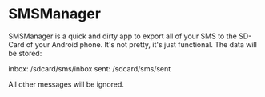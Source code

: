 SMSManager
==========

SMSManager is a quick and dirty app to export all of your SMS to the SD-Card of
your Android phone. It's not pretty, it's just functional. The data will be
stored:

inbox: /sdcard/sms/inbox
sent: /sdcard/sms/sent

All other messages will be ignored.
